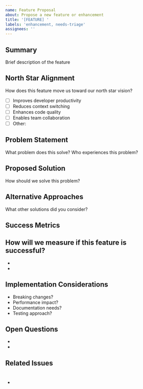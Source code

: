 ```yaml
---
name: Feature Proposal
about: Propose a new feature or enhancement
title: '[FEATURE] '
labels: 'enhancement, needs-triage'
assignees: ''
---
```


## Summary
Brief description of the feature

## North Star Alignment
How does this feature move us toward our north star vision?
- [ ] Improves developer productivity
- [ ] Reduces context switching
- [ ] Enhances code quality
- [ ] Enables team collaboration
- [ ] Other: 

## Problem Statement
What problem does this solve? Who experiences this problem?

## Proposed Solution
How should we solve this problem?

## Alternative Approaches
What other solutions did you consider?

## Success Metrics
How will we measure if this feature is successful?
- 
- 
- 

## Implementation Considerations
- Breaking changes?
- Performance impact?
- Documentation needs?
- Testing approach?

## Open Questions
- 
- 

## Related Issues
- #